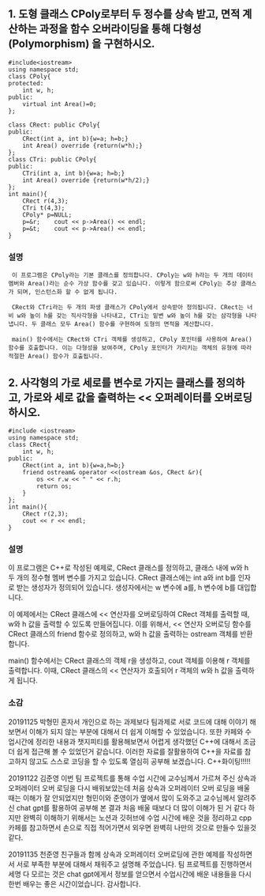 ## 1. 도형 클래스 CPoly로부터 두 정수를 상속 받고, 면적 계산하는 과정을 함수 오버라이딩을 통해 다형성(Polymorphism) 을 구현하시오. 

~~~
#include<iostream>
using namespace std;
class CPoly{
protected:
    int w, h;
public:
    virtual int Area()=0;
};

class CRect: public CPoly{
public:
    CRect(int a, int b){w=a; h=b;}
    int Area() override {return(w*h);}
};
class CTri: public CPoly{
public:
    CTri(int a, int b){w=a; h=b;}
    int Area() override {return(w*h/2);}
};
int main(){
    CRect r(4,3);
    CTri t(4,3);
    CPoly* p=NULL;
    p=&r;    cout << p->Area() << endl;
    p=&t;    cout << p->Area() << endl;
}
~~~
### 설명
```
 이 프로그램은 CPoly라는 기본 클래스를 정의합니다. CPoly는 w와 h라는 두 개의 데이터 멤버와 Area()라는 순수 가상 함수를 갖고 있습니다. 이렇게 함으로써 CPoly는 추상 클래스가 되며, 인스턴스화 할 수 없게 됩니다.

 CRect와 CTri라는 두 개의 파생 클래스가 CPoly에서 상속받아 정의됩니다. CRect는 너비 w와 높이 h를 갖는 직사각형을 나타내고, CTri는 밑변 w와 높이 h를 갖는 삼각형을 나타냅니다. 두 클래스 모두 Area() 함수를 구현하여 도형의 면적을 계산합니다.

 main() 함수에서는 CRect와 CTri 객체를 생성하고, CPoly 포인터를 사용하여 Area() 함수를 호출합니다. 이는 다형성을 보여주며, CPoly 포인터가 가리키는 객체의 유형에 따라 적절한 Area() 함수가 호출됩니다.
```

## 2. 사각형의 가로 세로를 변수로 가지는 클래스를 정의하고, 가로와 세로 값을 출력하는 << 오퍼레이터를 오버로딩 하시오.

~~~
#include <iostream>
using namespace std;
class CRect{
	int w, h;
public:
	CRect(int a, int b){w=a,h=b;}
    friend ostream& operator <<(ostream &os, CRect &r){
	  	os << r.w << " " << r.h;
	    return os;
    }
};
int main(){
	CRect r(2,3);
	cout << r << endl;
}
~~~

### 설명

 이 프로그램은 C++로 작성된 예제로, CRect 클래스를 정의하고, 클래스 내에 w와 h 두 개의 정수형 멤버 변수를 가지고 있습니다. CRect 클래스에는 int a와 int b를 인자로 받는 생성자가 정의되어 있습니다. 생성자에서는 w 변수에 a를, h 변수에 b를 대입합니다.

 이 예제에서는 CRect 클래스에 << 연산자를 오버로딩하여 CRect 객체를 출력할 때, w와 h 값을 출력할 수 있도록 만들어집니다. 이를 위해서, << 연산자 오버로딩 함수를 CRect 클래스의 friend 함수로 정의하고, w와 h 값을 출력하는 ostream 객체를 반환합니다.

main() 함수에서는 CRect 클래스의 객체 r을 생성하고, cout 객체를 이용해 r 객체를 출력합니다. 이때, CRect 클래스의 << 연산자가 호출되어 r 객체의 w와 h 값을 출력하게 됩니다.

### 소감

20191125 박형민 혼자서 개인으로 하는 과제보다 팀과제로 서로 코드에 대해 이야기 해보면서 이해가 되지 않는 부분에 대해서 더 쉽게 이해할 수 있었습니다. 또한 카페와 수업시간에 정리한 내용과 챗지피티를 활용해보면서 어렵게 생각했던 C++에 대해서 조금더 쉽게 접근해 볼 수 있었던거 같습니다. 이러한 자료를 잘활용하여 C++을 자료를 참고하지 않고도 스스로 코딩을 할 수 있도록 열심히 공부해 보겠습니다. C++화이팅!!!!! 

20191122 김준영 이번 팀 프로젝트를 통해 수업 시간에 교수님께서 가르쳐 주신 상속과 오퍼레이터 오버 로딩을 다시 배워보았는데
처음 상속과 오퍼레이터 오버 로딩을 배울 때는 이해가 잘 안되었지만 형민이와 준영이가 옆에서 많이 도와주고 교수님께서 알려주신 chat gpt를 활용하여 공부해 본 결과
처음 배울 때보다 더 많이 이해가 된 거 같다 하지만 완벽히 이해하기 위해서는 노션과 깃허브에 수업 시간에 배운 것을 정리하고
cpp 카페를 참고하면서 손으로 직접 적어가면서 외우면 완벽히 나만의 것으로 만들수 있을것 같다.

20191135 천준영 친구들과 함께 상속과 오퍼레이터 오버로딩에 관한 예제를 작성하면서 서로 부족한 부분에 대해서 채워주고 설명해 주었습니다. 팀 프로젝트를 진행하면서 세명 다 모르는 것은 chat gpt에게서 정보를 얻으면서 수업시간에 배운 내용들을 다시 한번 배우는 좋은 시간이었습니다. 감사합니다.

